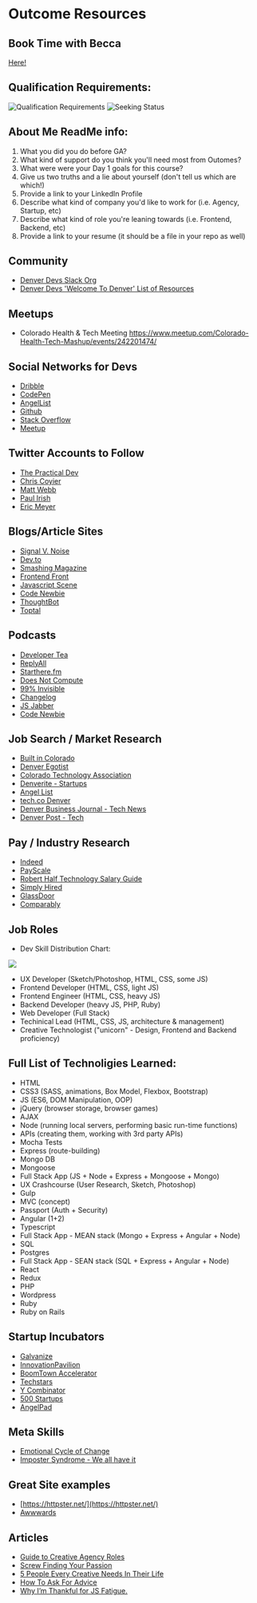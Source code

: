 # Outcome Resources

## Book Time with Becca

[Here!](https://calendly.com/becca-zukowski)

## Qualification Requirements:

![Qualification Requirements](img/qualification.png)
![Seeking Status](img/seekingstatus.png)

## About Me ReadMe info:

1. What you did you do before GA?
2. What kind of support do you think you'll need most from Outomes?
3. What were were your Day 1 goals for this course?
4. Give us two truths and a lie about yourself (don't tell us which are which!)
5. Provide a link to your LinkedIn Profile 
6. Describe what kind of company you'd like to work for (i.e. Agency, Startup, etc)
7. Describe what kind of role you're leaning towards (i.e. Frontend, Backend, etc)
8. Provide a link to your resume (it should be a file in your repo as well)

## Community

- [Denver Devs Slack Org](https://join.denverdevs.org/)
- [Denver Devs 'Welcome To Denver' List of Resources](https://github.com/Denver-Devs/welcome-to-denver)

## Meetups

- Colorado Health & Tech Meeting
	https://www.meetup.com/Colorado-Health-Tech-Mashup/events/242201474/

## Social Networks for Devs

- [Dribble](https://dribbble.com/)
- [CodePen](http://codepen.io/)
- [AngelList](https://angel.co/)
- [Github](https://github.com/)
- [Stack Overflow](https://stackoverflow.com/)
- [Meetup](http://www.meetup.com/)

## Twitter Accounts to Follow

- [The Practical Dev](https://twitter.com/ThePracticalDev)
- [Chris Coyier](https://twitter.com/chriscoyier)
- [Matt Webb](https://twitter.com/creatify_me)
- [Paul Irish](https://twitter.com/paul_irish)
- [Eric Meyer](https://twitter.com/meyerweb)

## Blogs/Article Sites

- [Signal V. Noise](https://m.signalvnoise.com/)
- [Dev.to](https://dev.to/)
- [Smashing Magazine](https://www.smashingmagazine.com/)
- [Frontend Front](https://frontendfront.com/)
- [Javascript Scene](https://medium.com/javascript-scene)
- [Code Newbie](http://www.codenewbie.org/)
- [ThoughtBot](https://robots.thoughtbot.com/)
- [Toptal](https://www.toptal.com/blog)

## Podcasts

- [Developer Tea](https://spec.fm/podcasts/developer-tea)
- [ReplyAll](https://gimletmedia.com/reply-all/)
- [Starthere.fm](http://starthere.fm/)
- [Does Not Compute](https://spec.fm/podcasts/does-not-compute)
- [99% Invisible](http://99percentinvisible.org/)
- [Changelog](https://changelog.com/)
- [JS Jabber](https://devchat.tv/js-jabber)
- [Code Newbie](http://www.codenewbie.org/podcast)

## Job Search / Market Research

- [Built in Colorado](www.builtincolorado.com)
- [Denver Egotist](www.thedenveregotist.com/)
- [Colorado Technology Association](www.coloradotechnology.org/)
- [Denverite - Startups](www.denverite.com/category/business/denver-startups/)
- [Angel List](www.angellist.com)
- [tech.co Denver](tech.co/city/denver)
- [Denver Business Journal - Tech News](www.bizjournals.com/denver/industry-news/technology)
- [Denver Post - Tech](www.denverpost.com/business/colorado-technology/)

## Pay / Industry Research

- [Indeed](www.indeed.com/salary)
- [PayScale](www.payscale.com/)
- [Robert Half Technology Salary Guide](https://www.roberthalf.com/workplace-research/salary-guides)
- [Simply Hired](www.simplyhired.com/salaries.html)
- [GlassDoor](https://www.glassdoor.com)
- [Comparably](https://www.comparably.com/)

## Job Roles

- Dev Skill Distribution Chart:

![](img/DevChart.png)

- UX Developer (Sketch/Photoshop, HTML, CSS, some JS)
- Frontend Developer (HTML, CSS, light JS)
- Frontend Engineer (HTML, CSS, heavy JS)
- Backend Developer (heavy JS, PHP, Ruby)
- Web Developer (Full Stack)
- Techinical Lead (HTML, CSS, JS, architecture & management)
- Creative Technologist ("unicorn" - Design, Frontend and Backend proficiency)

## Full List of Technoligies Learned:

- HTML
- CSS3 (SASS, animations, Box Model, Flexbox, Bootstrap)
- JS (ES6, DOM Manipulation, OOP)
- jQuery (browser storage, browser games)
- AJAX
- Node (running local servers, performing basic run-time functions)
- APIs (creating them, working with 3rd party APIs)
- Mocha Tests
- Express (route-building)
- Mongo DB
- Mongoose
- Full Stack App (JS + Node + Express + Mongoose + Mongo)
- UX Crashcourse (User Research, Sketch, Photoshop)
- Gulp
- MVC (concept)
- Passport (Auth + Security)
- Angular (1+2)
- Typescript
- Full Stack App - MEAN stack (Mongo + Express + Angular + Node)
- SQL
- Postgres
- Full Stack App - SEAN stack (SQL + Express + Angular + Node)
- React
- Redux
- PHP
- Wordpress
- Ruby
- Ruby on Rails


## Startup Incubators

- [Galvanize](http://www.galvanize.com/become-a-member/)
- [InnovationPavilion](www.InnovationPavilion.com/)
- [BoomTown Accelerator](www.boomtownaccelerator.com/)
- [Techstars](www.techstars.com/programs/boulder-program/)
- [Y Combinator](https://www.ycombinator.com/)
- [500 Startups](500.co/)
- [AngelPad](angelpad.org/)

## Meta Skills

- [Emotional Cycle of Change](http://65.media.tumblr.com/83daa5739159b1b193664466a5bc55ed/tumblr_nfxsazVp0Y1tp5jhzo1_1280.png)
- [Imposter Syndrome - We all have it](https://davidwalsh.name/impostor-syndrome)

## Great Site examples

- [https://httpster.net/](https://httpster.net/)
- [Awwwards](http://www.awwwards.com/)

## Articles

- [Guide to Creative Agency Roles](http://www.creativebloq.com/agencies/ultimate-guide-creative-agency-roles-41411464)
- [Screw Finding Your Passion](http://markmanson.net/passion)
- [5 People Every Creative Needs In Their Life](https://blog.musicbed.com/articles/the-5-people-every-creative-needs-in-life/177?utm_campaign=mb-blog&utm_medium=post&utm_source=facebook&utm_content=five-people-creative)
- [How To Ask For Advice](https://medium.com/art-of-practicality/how-to-study-people-you-admire-and-ask-for-their-advice-ef5d1c821763#.qqgfmlmsd)
- [Why I’m Thankful for JS Fatigue.](https://medium.com/javascript-scene/why-im-thankful-for-js-fatigue-i-know-you-re-sick-of-those-words-but-this-is-different-296fae0c888f#.ue2m3s1xi)
